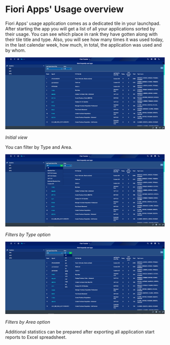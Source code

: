 # Fiori Apps' Usage overview

Fiori Apps' usage application comes as a dedicated tile in your launchpad. After starting the app you will get a list of all your applications sorted by their usage. You can see which place in rank they have gotten along with their tile title and type. Also, you will see how many times it was used today, in the last calendar week, how much, in total, the application was used and by whom. 

![](res/list.png)

*Initial view*

You can filter by Type and Area. 

![](res/type.png)

*Filters by Type option*

![](res/area.png)

*Filters by Area option*

Additional statistics can be prepared after exporting all application start reports to Excel spreadsheet.

























